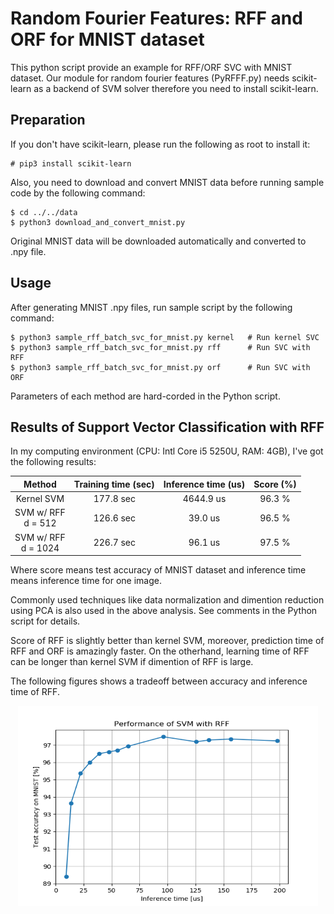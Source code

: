 Random Fourier Features: RFF and ORF for MNIST dataset
====

This python script provide an example for RFF/ORF SVC with MNIST dataset.
Our module for random fourier features (PyRFFF.py) needs scikit-learn as a backend of SVM solver therefore you need to install scikit-learn.


## Preparation

If you don't have scikit-learn, please run the following as root to install it:

    # pip3 install scikit-learn

Also, you need to download and convert MNIST data before running sample code by the following command:

    $ cd ../../data
    $ python3 download_and_convert_mnist.py

Original MNIST data will be downloaded automatically and converted to .npy file.


## Usage

After generating MNIST .npy files, run sample script by the following command:

    $ python3 sample_rff_batch_svc_for_mnist.py kernel   # Run kernel SVC
    $ python3 sample_rff_batch_svc_for_mnist.py rff      # Run SVC with RFF
    $ python3 sample_rff_batch_svc_for_mnist.py orf      # Run SVC with ORF

Parameters of each method are hard-corded in the Python script.


## Results of Support Vector Classification with RFF

In my computing environment (CPU: Intl Core i5 5250U, RAM: 4GB), I've got the following results:

| Method                   | Training time (sec) | Inference time (us) | Score (%) |
| :---------------------:  | :-----------------: | :-----------------: | :-------: |
| Kernel SVM               | 177.8 sec           | 4644.9 us           | 96.3 %    |
| SVM w/ RFF <br> d = 512  | 126.6 sec           | 39.0 us             | 96.5 %    |
| SVM w/ RFF <br> d = 1024 | 226.7 sec           | 96.1 us             | 97.5 %    |

Where score means test accuracy of MNIST dataset and inference time means inference time for one image.

Commonly used techniques like data normalization and dimention reduction using PCA is also used in the above analysis.
See comments in the Python script for details.

Score of RFF is slightly better than kernel SVM, moreover, prediction time of RFF and ORF is amazingly faster.
On the otherhand, learning time of RFF can be longer than kernel SVM if dimention of RFF is large.

The following figures shows a tradeoff between accuracy and inference time of RFF.

<p align="center">
  <img src="figure_rff_and_orf_svc_for_mnist.png" width="480" height="320" alt="Accuracy for each epochs in SVM with batch RFF" />
</p>

